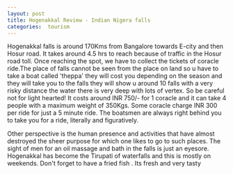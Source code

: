 ```yaml
---
layout: post
title: Hogenakkal Review - Indian Nigera falls
categories:  tourism
---
```

Hogenakkal falls is around 170Kms from Bangalore towards E-city and then Hosur road. It takes around 4.5 hrs to reach because of traffic in the Hosur road toll. Once reaching the spot, we have to collect the tickets of coracle ride.The place of falls cannot be seen from the place on land so u have to take a boat called 'theppa' they will cost you depending on the season and they will take you to the falls they will show u around 10 falls with a very risky distance the water there is very deep with lots of vertex. So be careful not for light hearted!   It costs around INR 750/- for 1 coracle and it can take 4 people with a maximum weight of 350Kgs.  Some coracle charge INR 300 per ride for just a 5 minute ride. The boatsmen are always right behind you to take you for a ride, literally and figuratively.



Other perspective is the human presence and activities that have almost destroyed the sheer purpose for which one likes to go to such places. The sight of men for an oil massage and bath in the falls is just an eyesore. Hogenakkal has become the Tirupati of waterfalls and this is mostly on weekends. Don't forget to have a fried fish . Its fresh and very tasty